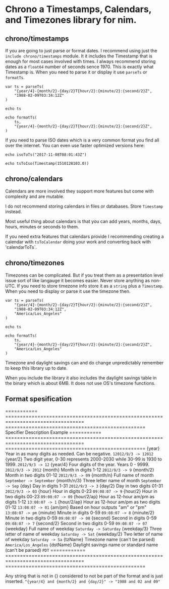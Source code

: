 # Chrono a Timestamps, Calendars, and Timezones library for nim.


## chrono/timestamps

If you are going to just parse or format dates. I recommend using just the `include chrono/timestamps` module.
It it includes the Timestamp that is enough for most cases involved with times.
I always recommend storing dates as a `float64` number of seconds sence 1970. This is exactly what Timestamp is.
When you need to parse it or display it use `parseTs` or `formatTs`.

```
var ts = parseTs(
    "{year/4}-{month/2}-{day/2}T{hour/2}:{minute/2}:{second/2}Z",
    "1988-02-09T03:34:12Z"
)

echo ts

echo formatTs(
    ts,
    "{year/4}-{month/2}-{day/2}T{hour/2}:{minute/2}:{second/2}Z",
)

```
If you need to parse ISO dates which is a very common format you find all over the internet. You can even use faster optimized versions here:

```
echo isoToTs("2017-11-08T08:01:43Z")

echo tsToIso(Timestamp(1510128103.0))
```


## chrono/calendars

Calendars are more involved they support more features but come with complexity and are mutable.

I do not recommend storing calendars in files or databases. Store `Timestamp` instead.

Most useful thing about calendars is that you can add years, months, days, hours, minutes or seconds to them.

If you need extra features that calendars provide I recommending creating a calendar with `tsToCalendar` doing your work and converting back with 'calendarToTs`.


## chrono/timezones

Timezones can be complicated.
But if you treat them as a presentation level issue sort of like langauge it becomes easier.
Never store anything as non-UTC.
If you need to store timezone info store it as a `string` plus a `Timestamp`.
When you need to display or parse it use the timezone then.

```
var ts = parseTs(
    "{year/4}-{month/2}-{day/2}T{hour/2}:{minute/2}:{second/2}Z",
    "1988-02-09T03:34:12Z",
    "America/Los_Angeles"
)

echo ts

echo formatTs(
    ts,
    "{year/4}-{month/2}-{day/2}T{hour/2}:{minute/2}:{second/2}Z",
    "America/Los_Angeles"
)

```

Timezone and daylight savings can and do change unpredictably remember to keep this library up to date.

When you include the library it also includes the daylight savings table in the binary which is about 6MB.
It does not use OS's timezone functions.


## Format spesification

===========  =================================================================================  ================================================
Specifier    Description                                                                        Example
===========  =================================================================================  ================================================
{year}       Year in as many digits as needed. Can be negative.                                 ``12012/9/3 -> 12012``
{year/2}     Two digit year, 0-30 represents 2000-2030 while 30-99 is 1930 to 1999.             ``2012/9/3 -> 12``
{year/4}     Four digits of the year. Years 0 - 9999.                                           ``2012/9/3 -> 2012``
{month}      Month in digits 1-12                                                               ``2012/9/3 -> 9``
{month/2}    Month in two digits 01-12                                                          ``2012/9/3 -> 09``
{month/n}    Full name of month                                                                 ``September -> September``
{month/n/3}  Three letter name of month                                                         ``September -> Sep``
{day}        Day in digits 1-31                                                                 ``2012/9/3 -> 3``
{day/2}      Day in two digits 01-31                                                            ``2012/9/3 -> 03``
{hour}       Hour in digits 0-23                                                                ``09:08:07 -> 9``
{hour/2}     Hour in two digits 00-23                                                           ``09:08:07 -> 09``
{hour/2/ap}  Hour as 12-hour am/pm as digits 1-12                                               ``13:08:07 -> 1``
{hour/2/ap}  Hour as 12-hour am/pm as two digits 01-12                                          ``13:08:07 -> 01``
{am/pm}      Based on hour outputs "am" or "pm"                                                 ``13:08:07 -> pm``
{minute}     Minute in digits 0-59                                                              ``09:08:07 -> 8``
{minute/2}   Minute in two digits 0-59                                                          ``09:08:07 -> 08``
{second}     Second in digits 0-59                                                              ``09:08:07 -> 7``
{second/2}   Second in two digits 0-59                                                          ``09:08:07 -> 07``
{weekday}    Full name of weekday                                                               ``Saturday -> Saturday``
{weekday/3}  Three letter of name of weekday                                                    ``Saturday -> Sat``
{weekday/2}  Two letter of name of weekday                                                      ``Saturday -> Sa``
{tzName}     Timezone name (can't be parsed)                                                    ``America/Los_Angeles``
{dstName}    Daylight savings name or standard name (can't be parsed)                           ``PDT``
============ =================================================================================  ================================================

Any string that is not in {} considered to not be part of the format and is just inserted.
``"{year/4} and {month/2} and {day/2}" -> "1988 and 02 and 09"``
